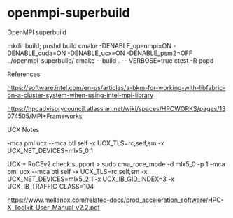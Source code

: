 # openmpi-superbuild
OpenMPI superbuild

mkdir build; pushd build
cmake -DENABLE_openmpi=ON -DENABLE_cuda=ON -DENABLE_ucx=ON -DENABLE_psm2=OFF ../openmpi-superbuild/
cmake --build . -- VERBOSE=true
ctest -R
popd

References

https://software.intel.com/en-us/articles/a-bkm-for-working-with-libfabric-on-a-cluster-system-when-using-intel-mpi-library

https://hpcadvisorycouncil.atlassian.net/wiki/spaces/HPCWORKS/pages/13074505/MPI+Frameworks

UCX Notes

-mca pml ucx --mca btl self -x UCX_TLS=rc,self,sm -x UCX_NET_DEVICES=mlx5_0:1

UCX + RoCEv2
check support > sudo cma_roce_mode -d mlx5_0 -p 1
-mca pml ucx --mca btl self -x UCX_TLS=rc,self,sm -x UCX_NET_DEVICES=mlx5_2:1 -x UCX_IB_GID_INDEX=3 -x UCX_IB_TRAFFIC_CLASS=104

https://www.mellanox.com/related-docs/prod_acceleration_software/HPC-X_Toolkit_User_Manual_v2.2.pdf
